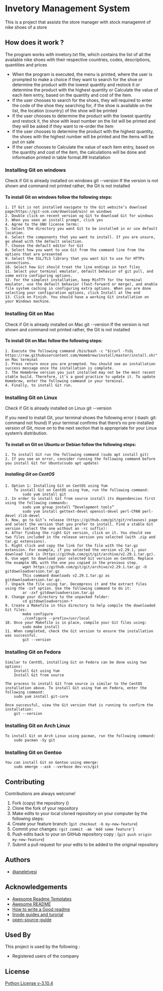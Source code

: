 
# Invetory Management System
This is a project that assists the store manager with stock managemnt of nike shoes of a store

## How does it work ?
The program works with invetory.txt file, which contains the list of all the available nike shoes with their respective countries, codes, descriptions, quantities and prices
* When the program is executed, the menu is printed, where the user is prompted to make a choice if they want to search for the shoe or determine the product with the lowest quantity and restock it or determine the product with the highest quantity or Calculate the value of each item entry, based on the quantity and cost of the item.
* If the user chooses to search for the shoes, they will required to enter the code of the shoe they searching for, if the shoe is available on the list, the location (country) of the shoe will be printed
* If the user chooses to determine the product with the lowest quantity and restock it, the shoe with least number on the list will be printed and they will be asked if they want to re-order the item 
* If the user chooses to determine the product with the highest quantity, the shoes with the highest number will be printed and the items will be put on sale
* If the user chooses to Calculate the value of each item entry, based on the quantity and cost of the item, the calculations will be done and information printed in table format.## Installation

### Installing Git on windows
Check if Git is already installed on windows
    git  --version
If the version is not shown and command not printed rather, the Git is not installed

#### To install Git on windows follow the following steps:
    1. If Git is not installed navigate to the Git website’s download page(https://git-scm.com/download/win) on windows
    2. Double click on recent version og Git to download Git for windows
    3. When you seen an install prompt, click yes
    4. Agree to the GNU license terms:
    5. Select the directory you want Git to be installed in or use default location.
    6. Select the components that you want to install. If you are unsure, go ahead with the default selection.
    7. Choose the default editor for Git
    8. Select how you want to use Git from the command line from the options that are presented
    9. Select the SSL/TLS library that you want Git to use for HTTPs connections.
    10. Select how Git should treat the line endings in text files
    11. Select your terminal emulator, default behavior of git pull, and some extra configuring options.
    12. For the simplest installation, keep MinTTY for the terminal emulator, use the default behavior (fast-forward or merge), and enable file system caching in configuring extra options. When you are done selecting your configuration options, click Install at the end
    13. Click on Finish. You should have a working Git installation on your Windows machine.

### Installing Git on Mac
Check if Git is already installed on Mac
    git  --version
If the version is not shown and command not printed rather, the Git is not installed

#### To install Git on Mac follow the following steps:
    1. Execute the following command /bin/bash -c "$(curl -fsSL https://raw.githubusercontent.com/Homebrew/install/master/install.sh)" on Mac terminal
    2. Press return once you are prompted. You should see an installation success message once the installation is complete.
    3. The Homebrew version you just installed may not be the most recent stable build. Therefore, it’s a good practice to update it. To update Homebrew, enter the following command in your terminal.
    4. Finally, to install Git run.

### Installing Git on Linux
Check if Git is already installed on Linux
    git  --version

If you need to install Git, your terminal shows the following error (-bash: git: command not found)
If your terminal confirms that there’s no pre-installed version of Git, move on to the next section that is appropriate for your Linux system’s distribution.

#### To install on Git on Ubuntu or Debian follow the following steps:
    1. To install Git run the following command (sudo apt install git)
    2. If you see an error, consider running the following command before you install Git for Ubuntu(sudo apt update)

##### Installing Git on CentOS
    1. Option 1: Installing Git on CentOS using Yum
        To install Git on CentOS using Yum, run the following command:
            sudo yum install git
    2. In order to install Git from source install its dependencies first using the following commands:
            sudo yum group install “Development tools”
            sudo yum install gettext-devel openssl-devel perl-CPAN perl-devel zlib-devel
    3. Now, go to Git’s release (https://github.com/git/git/releases) page and select the version that you prefer to install. Find a stable Git version (select the one without an -rc suffix):
    4. After finding the right Git version, click on it. You should see two files included in the release version you selected (with .zip and tar.gz extensions).
    5. Right click and copy the link for the file with the tar.gz extension. For example, if you selected the version v2.29.1, your download link is (https://github.com/git/git/archive/v2.29.1.tar.gz).
    6. Use wget to download your selected Git version on CentOS. Replace the example URL with the one you copied in the previous step.
            wget https://github.com/git/git/archive/v2.29.1.tar.gz -O gitdownloadversion.tar.gz
            This command downloads v2.29.1.tar.gz as gitdownloadversion.tar.gz.
    7. Unpack the file using tar. Decompress it and the extract files using the -zxf option. Use the following command to do it:
            ar -zxf gitdownloadversion.tar.gz
    8. Change your directory to the unpacked folder:
            cd gitdownloadversion-*
    9. Create a Makefile in this directory to help compile the downloaded Git files:
            make configure
            ./configure --prefix=/usr/local
    10. Once your Makefile is in place, compile your Git files using:
            sudo make install
    11. When completed, check the Git version to ensure the installation was successful.
            git --version

### Installing Git on Fedora
    Similar to CentOS, installing Git on Fedora can be done using two options:
        Install Git using Yum
        Install Git from source

    The process to install Git from source is similar to the CentOS installation above. To install Git using Yum on Fedora, enter the following command:
        sudo yum install git-core

    Once successful, view the Git version that is running to confirm the installation:
        git --version

### Installing Git on Arch Linux
    To install Git on Arch Linux using pacman, run the following command:
        sudo pacman -Sy git

### Installing Git on Gentoo
    You can install Git on Gentoo using emerge:
        sudo emerge --ask --verbose dev-vcs/git

## Contributing
Contributions are always welcome!

1. Fork (copy) the repository ()
2. Clone the fork of your repository
3. Make edits to your local cloned repository on your computer by the following steps:
4. Create your feature branch: (`git checkout -b my-new-feature`)
5. Commit your changes: `(git commit -am 'Add some feature'`)
6. Push edits back to your on GitHub repository copy : (`git push origin my-new-feature`)
7. Submit a pull request  for your edits to be added to the original repository


## Authors
- [@aneletyesi](https://www.github.com/shakes1520)


## Acknowledgements
 - [Awesome Readme Templates](https://awesomeopensource.com/project/elangosundar/awesome-README-templates)
 - [Awesome README](https://github.com/matiassingers/awesome-readme)
 - [How to write a Good readme](https://bulldogjob.com/news/449-how-to-write-a-good-readme-for-your-github-project)
 - [linode guides and turorial](https://www.linode.com/docs/guides/)
 - [open-source-guide](https://github.com/18F/open-source-guide/blob/18f-pages/pages/making-readmes-readable.md)
## Used By

This project is used by the following :
- Registered users of the company

## License

[Python License v-3.10.4](https://docs.python.org/3/license.html#psf-license-agreement-for-python-release)

